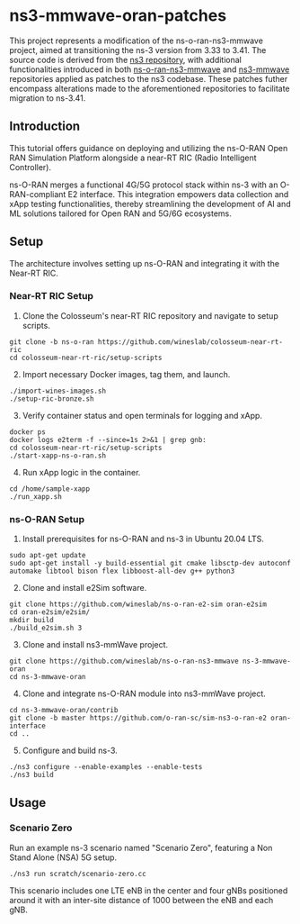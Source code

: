 # ns3-mmwave-oran-patches
This project represents a modification of the ns-o-ran-ns3-mmwave project, aimed at transitioning the ns-3 version from 3.33 to 3.41. The source code is derived from the [ns3 repository](https://gitlab.com/nsnam/ns-3-dev), with additional functionalities introduced in both [ns-o-ran-ns3-mmwave](https://github.com/wineslab/ns-o-ran-ns3-mmwave) and [ns3-mmwave](https://github.com/nyuwireless-unipd/ns3-mmwave) repositories applied as patches to the ns3 codebase. These patches futher encompass alterations made to the aforementioned repositories to facilitate migration to ns-3.41.

## Introduction

This tutorial offers guidance on deploying and utilizing the ns-O-RAN Open RAN Simulation Platform alongside a near-RT RIC (Radio Intelligent Controller).

ns-O-RAN merges a functional 4G/5G protocol stack within ns-3 with an O-RAN-compliant E2 interface. This integration empowers data collection and xApp testing functionalities, thereby streamlining the development of AI and ML solutions tailored for Open RAN and 5G/6G ecosystems.

## Setup

The architecture involves setting up ns-O-RAN and integrating it with the Near-RT RIC.

### Near-RT RIC Setup

1. Clone the Colosseum's near-RT RIC repository and navigate to setup scripts.

```
git clone -b ns-o-ran https://github.com/wineslab/colosseum-near-rt-ric
cd colosseum-near-rt-ric/setup-scripts
```

2. Import necessary Docker images, tag them, and launch.

```
./import-wines-images.sh
./setup-ric-bronze.sh
```


3. Verify container status and open terminals for logging and xApp.
```
docker ps
docker logs e2term -f --since=1s 2>&1 | grep gnb:
cd colosseum-near-rt-ric/setup-scripts
./start-xapp-ns-o-ran.sh
```


4. Run xApp logic in the container.

```
cd /home/sample-xapp
./run_xapp.sh
```


### ns-O-RAN Setup

1. Install prerequisites for ns-O-RAN and ns-3 in Ubuntu 20.04 LTS.
```
sudo apt-get update
sudo apt-get install -y build-essential git cmake libsctp-dev autoconf automake libtool bison flex libboost-all-dev g++ python3
```

2. Clone and install e2Sim software.

```
git clone https://github.com/wineslab/ns-o-ran-e2-sim oran-e2sim
cd oran-e2sim/e2sim/
mkdir build
./build_e2sim.sh 3
```


3. Clone and install ns3-mmWave project.

```
git clone https://github.com/wineslab/ns-o-ran-ns3-mmwave ns-3-mmwave-oran
cd ns-3-mmwave-oran
```
4. Clone and integrate ns-O-RAN module into ns3-mmWave project.

```
cd ns-3-mmwave-oran/contrib
git clone -b master https://github.com/o-ran-sc/sim-ns3-o-ran-e2 oran-interface
cd ..
```


5. Configure and build ns-3.
```
./ns3 configure --enable-examples --enable-tests
./ns3 build
```


## Usage

### Scenario Zero

Run an example ns-3 scenario named "Scenario Zero", featuring a Non Stand Alone (NSA) 5G setup.
```
./ns3 run scratch/scenario-zero.cc
```

This scenario includes one LTE eNB in the center and four gNBs positioned around it with an inter-site distance of 1000 between the eNB and each gNB.


